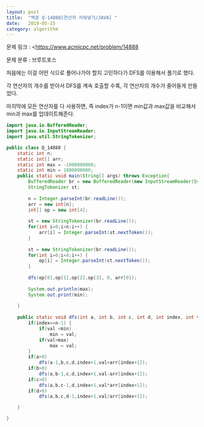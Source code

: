```yaml
---
layout: post
title:  "백준 Q-14888[연산자 끼워넣기/JAVA] "
date:   2019-05-15
category: algorithm
---
```


문제 링크  : <<https://www.acmicpc.net/problem/14888>

문제 분류 : 브루트포스



처음에는 이걸 어떤 식으로 풀어나가야 할지 고민하다가 DFS를 이용해서 풀기로 했다.

각 연산자의 개수를 받아서  DFS를 계속 호출할 수록, 각 연산자의 개수가 줄어들게 만들었다.

마지막에 모든 연산자를 다 사용하면, 즉 index가 n-1이면 min값과 max값을 비교해서 min과 max를 업데이트해준다.

```java
import java.io.BufferedReader;
import java.io.InputStreamReader;
import java.util.StringTokenizer;

public class Q_14888 {
	static int n;
	static int[] arr;
	static int max = -1000000000;
	static int min = 1000000000;
	public static void main(String[] args) throws Exception{
		BufferedReader br = new BufferedReader(new InputStreamReader(System.in));
		StringTokenizer st;
		
		n = Integer.parseInt(br.readLine());
		arr = new int[n];
		int[] op = new int[4];
		
		st = new StringTokenizer(br.readLine());
		for(int i=0;i<n;i++) {
			arr[i] = Integer.parseInt(st.nextToken());
		}
		
		st = new StringTokenizer(br.readLine());
		for(int i=0;i<4;i++) {
			op[i] = Integer.parseInt(st.nextToken());
		}
		
		dfs(op[0],op[1],op[2],op[3], 0, arr[0]);
		
		System.out.println(max);
		System.out.print(min);
		
	}
	
	public static void dfs(int a, int b, int c, int d, int index, int val) {
		if(index==n-1) {
			if(val <min)
				min = val;
			if(val>max)
				max = val;
		}
		if(a>0)
			dfs(a-1,b,c,d,index+1,val+arr[index+1]);
		if(b>0)
			dfs(a,b-1,c,d,index+1,val-arr[index+1]);
		if(c>0)
			dfs(a,b,c-1,d,index+1,val*arr[index+1]);
		if(d>0)
			dfs(a,b,c,d-1,index+1,val/arr[index+1]);

	}

}

```


